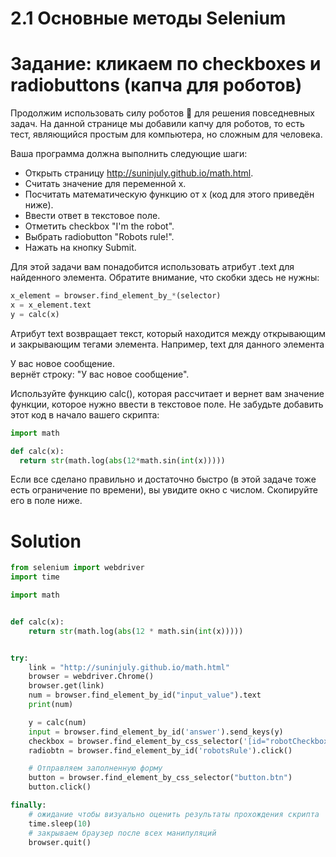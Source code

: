 # 2.1 Основные методы Selenium
# Задание: кликаем по checkboxes и radiobuttons (капча для роботов)
Продолжим использовать силу роботов 🤖 для решения повседневных задач. На данной странице мы добавили капчу для роботов, то есть тест, являющийся простым для компьютера, но сложным для человека.

Ваша программа должна выполнить следующие шаги:
* Открыть страницу http://suninjuly.github.io/math.html.
* Считать значение для переменной x.
* Посчитать математическую функцию от x (код для этого приведён ниже).
* Ввести ответ в текстовое поле.
* Отметить checkbox "I'm the robot".
* Выбрать radiobutton "Robots rule!".
* Нажать на кнопку Submit.

Для этой задачи вам понадобится использовать атрибут .text для найденного элемента. Обратите внимание, что скобки здесь не нужны:

```python
x_element = browser.find_element_by_*(selector)
x = x_element.text
y = calc(x)
```
Атрибут text возвращает текст, который находится между открывающим и закрывающим тегами элемента. Например, text для данного элемента <div class="message">У вас новое сообщение.</div> вернёт строку: "У вас новое сообщение".

Используйте функцию calc(), которая рассчитает и вернет вам значение функции, которое нужно ввести в текстовое поле. Не забудьте добавить этот код в начало вашего скрипта:
```python
import math

def calc(x):
  return str(math.log(abs(12*math.sin(int(x)))))  
```
Если все сделано правильно и достаточно быстро (в этой задаче тоже есть ограничение по времени), вы увидите окно с числом. Скопируйте его в поле ниже. 

# Solution
```python
from selenium import webdriver
import time

import math


def calc(x):
    return str(math.log(abs(12 * math.sin(int(x)))))


try:
    link = "http://suninjuly.github.io/math.html"
    browser = webdriver.Chrome()
    browser.get(link)
    num = browser.find_element_by_id("input_value").text
    print(num)

    y = calc(num)
    input = browser.find_element_by_id('answer').send_keys(y)
    checkbox = browser.find_element_by_css_selector('[id="robotCheckbox"]').click()
    radiobtn = browser.find_element_by_id('robotsRule').click()

    # Отправляем заполненную форму
    button = browser.find_element_by_css_selector("button.btn")
    button.click()

finally:
    # ожидание чтобы визуально оценить результаты прохождения скрипта
    time.sleep(10)
    # закрываем браузер после всех манипуляций
    browser.quit()

```